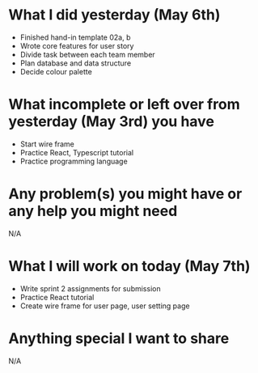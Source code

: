 # What I did yesterday (May 6th)

- Finished hand-in template 02a, b
- Wrote core features for user story
- Divide task between each team member
- Plan database and data structure
- Decide colour palette

# What incomplete or left over from yesterday (May 3rd) you have

- Start wire frame
- Practice React, Typescript tutorial
- Practice programming language

# Any problem(s) you might have or any help you might need

N/A

# What I will work on today (May 7th)

- Write sprint 2 assignments for submission
- Practice React tutorial
- Create wire frame for user page, user setting page

# Anything special I want to share

N/A
